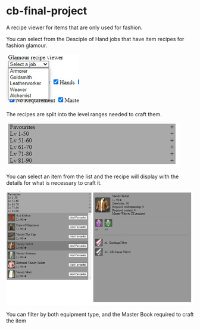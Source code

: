 # cb-final-project

A recipe viewer for items that are only used for fashion.

You can select from the Desciple of Hand jobs that have item recipes for fashion glamour.

<img src="./assets/job-list.jpg">

The recipes are split into the level ranges needed to craft them.

<img src="./assets/level-buckets.jpg">

You can select an item from the list and the recipe will display with the details for what is necessary to craft it.

<img src="./assets/recipe-viewer.jpg">

You can filter by both equipment type, and the Master Book required to craft the item
